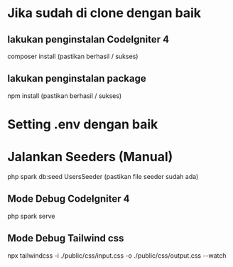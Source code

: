 # Jika sudah di clone dengan baik

## lakukan penginstalan CodeIgniter 4
composer install (pastikan berhasil / sukses)

## lakukan penginstalan package
npm install (pastikan berhasil / sukses)

# Setting .env dengan baik

# Jalankan Seeders (Manual)
php spark db:seed UsersSeeder (pastikan file seeder sudah ada)

## Mode Debug CodeIgniter 4
php spark serve

## Mode Debug Tailwind css
npx tailwindcss -i ./public/css/input.css -o ./public/css/output.css --watch